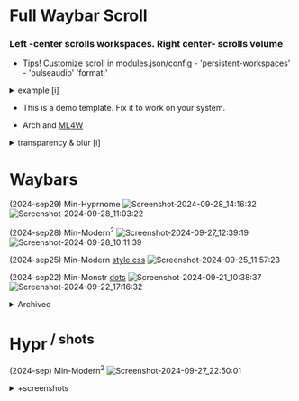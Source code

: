 # Full Waybar Scroll

### Left -center scrolls workspaces. Right center- scrolls volume
  
  - Tips! Customize scroll in modules.json/config - 'persistent-workspaces' - 'pulseaudio' 'format:'

<details><summary>example [i]</summary>
<p>
  
# High Function
### Faster access to workspaces & volume - [example.conf](https://github.com/j5onrf/dots/tree/main/waybar/example-full-waybar-scroll)
![Screenshot-2024-08-03_12:23:02](https://github.com/user-attachments/assets/fdfdf859-65ba-4302-b2af-4a49fe05ae1d)

</p>
</details>

  - This is a demo template. Fix it to work on your system.

  - Arch and [ML4W](https://github.com/mylinuxforwork/dotfiles)

 <details><summary>transparency & blur [i]</summary>
<p>
  To add blur I'm using 'blur wallpaper effect' for better performance. Everything with transparency will have blur including waybar. If using ml4w, right click on wallpaper icon to select wallpaper effect blur* = 1,2.
  
```
  decoration {
    rounding = 0
    blur {
        enabled = false
        size = 6 # default 12
        passes = 3 # default 4
        new_optimizations = on
        ignore_opacity = true
        xray = true
      # blurls = waybar
    }
    active_opacity = 0.9
    inactive_opacity = 0.6
    fullscreen_opacity = 1

    drop_shadow = false
    shadow_range = 10 # default 30
    shadow_render_power = 3
    col.shadow = 0x66000000
}
```
</p>
</details>

# Waybars
(2024-sep29) Min-Hyprnome
![Screenshot-2024-09-28_14:16:32](https://github.com/user-attachments/assets/1a9a744f-90b9-4a2e-9f90-a4d97d31be1f)
![Screenshot-2024-09-28_11:03:22](https://github.com/user-attachments/assets/811e0c1d-f16b-4936-a20d-269a7fe847e7)

(2024-sep28) Min-Modern<sup>2</sup>
![Screenshot-2024-09-27_12:39:19](https://github.com/user-attachments/assets/b73806fb-602b-4812-b628-77883e80a278)
![Screenshot-2024-09-28_10:11:39](https://github.com/user-attachments/assets/47f2df57-cc1e-481b-9384-58412e8c3af7)

(2024-sep25) Min-Modern [style.css](https://github.com/j5onrf/dots/tree/main/waybar/Min-Modern)
![Screenshot-2024-09-25_11:57:23](https://github.com/user-attachments/assets/d4c37518-fe92-4841-84c0-51f421986f61)

(2024-sep22) Min-Monstr [dots](https://github.com/j5onrf/dots/tree/main/waybar/Min-Monstr)
![Screenshot-2024-09-21_10:38:37](https://github.com/user-attachments/assets/a7af54b7-3288-4c38-8272-f217c2a3921d)
![Screenshot-2024-09-22_17:16:32](https://github.com/user-attachments/assets/2d673ff2-6801-4b40-a18b-cd171a85e8f9)

<details><summary>Archived</summary>
<p>
  
[detach-gaps] ![traffic-cone-svgrepo-com2](https://github.com/user-attachments/assets/d78a40f2-f7e9-4346-a912-d9dc35bf67e7)
![Screenshot-2024-09-20_18:14:54](https://github.com/user-attachments/assets/261bacc3-a4e3-491f-ab18-c1fdbb2c19ee)
![Screenshot-2024-09-20_15:03:20](https://github.com/user-attachments/assets/2d3b9bb9-a512-4373-b6c5-678fa83e6123)

[wal-color] ![traffic-cone-svgrepo-com2](https://github.com/user-attachments/assets/d78a40f2-f7e9-4346-a912-d9dc35bf67e7)
![Screenshot-2024-09-20_08:16:23](https://github.com/user-attachments/assets/2e9778b3-1120-455f-9ff4-f24d0c2ed028)
![Screenshot-2024-09-20_10:58:38](https://github.com/user-attachments/assets/b3fe7f93-ce44-4ed6-9ea2-b27e0343e4fa)
![Screenshot-2024-09-19_18:09:03](https://github.com/user-attachments/assets/939ca647-65aa-4e75-bda9-5d8b60e1923b)
![Screenshot-2024-09-17_13:01:07](https://github.com/user-attachments/assets/06201541-e366-4931-a375-f4a2772a3c14)

[EverForest-theme-jakool][beuuty-theme] ![traffic-cone-svgrepo-com2](https://github.com/user-attachments/assets/d78a40f2-f7e9-4346-a912-d9dc35bf67e7)
![Screenshot-2024-09-12_11:58:15](https://github.com/user-attachments/assets/833b2057-b8da-4fd7-9594-bdb1a3cc633b)
[ml4w-min-j5][rubik-font] (2024-sep) [dots-released](https://github.com/j5onrf/dots/tree/main/waybar/ml4w-min-j5)
![Screenshot-2024-09-13_08:04:12](https://github.com/user-attachments/assets/f48a4b73-7ac4-41b3-8639-388769214b29)
[gnome-extention-power]
![Screenshot-2024-09-14_07:49:163](https://github.com/user-attachments/assets/8b03d066-3c46-41dc-84d5-7b119fd36071)
[minimal-plus-function][group-sliders]
![minimal-plus-function](https://github.com/user-attachments/assets/4a129265-c715-4909-a86a-911fa3adcf10)
["hyprland/workspaces#rw" icons rewrite from] [Jakoolit dots](https://github.com/JaKooLit/Hyprland-Dots/blob/main/config/waybar/modules)
![Screenshot-2024-09-09_11:20:01](https://github.com/user-attachments/assets/54fa7009-d4e5-4306-845e-66c29e5c5067)
[pywal color][group tray]
![Screenshot-2024-08-26_09:39:40](https://github.com/user-attachments/assets/3a5e4dd4-a12a-4454-a129-bfe73fc3f463)
[minimal ml4w modified]
![Screenshot-2024-08-23_18:51:27](https://github.com/user-attachments/assets/bee06be7-83f7-4c1e-9334-23f4cf49b3f8)
[my setup] (2024-aug)
![Screenshot-2024-08-28_12:23:10](https://github.com/user-attachments/assets/1edde73e-5fd1-4b13-8d80-d4cd0fc56930)
![Screenshot-2024-08-27_22:04:03](https://github.com/user-attachments/assets/cb191c9c-8e8e-4323-94dc-807e4f66da75)
![Screenshot-2024-09-11_18:07:40](https://github.com/user-attachments/assets/64af88fb-0ce1-412b-8792-e6cc447583a1)

</p>
</details>

# Hypr<sup> / shots</sup>

(2024-sep) Min-Modern<sup>2</sup>
![Screenshot-2024-09-27_22:50:01](https://github.com/user-attachments/assets/50316911-2069-4c0a-b02e-620dbcea066e)

<details><summary>+screenshots</summary>
<p>

(2024-sep) min-monstr
![Screenshot-2024-09-21_10:30:49](https://github.com/user-attachments/assets/8a225388-a003-44b7-9ac0-baa429c713f5)

(2024-aug) catppuccin
![2024-08-12T12:18:55,626962318-05:00](https://github.com/user-attachments/assets/8c16c637-4a3a-4b69-9c4e-045d4b61ed8d)

</p>
</details>


